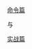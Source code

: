 [命令篇](http://asciinema.org/a/0az1opg6xy13ivyghfzcwqbmt)

 与  
 
[实战篇](http://asciinema.org/a/7onm591ne3qkwbjczqi1klzwe)
